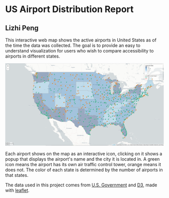 # US Airport Distribution Report

## Lizhi Peng

This interactive web map shows the active airports in United States as of the time the data was collected. The goal is to provide an easy to understand visualization for users who wish to compare accessibility to airports in different states.

![map](img/map.png)

Each airport shows on the map as an interactive icon, clicking on it shows a popup that displays the airport's name and the city it is located in. A green icon means the airport has its own air traffic control tower, orange means it does not. The color of each state is determined by the number of airports in that states.

The data used in this project comes from [U.S. Government](https://catalog.data.gov/dataset/usgs-small-scale-dataset-airports-of-the-united-states-201207-shapefile) and [D3](https://d3js.org/), made with [leaflet](https://leafletjs.com/).
